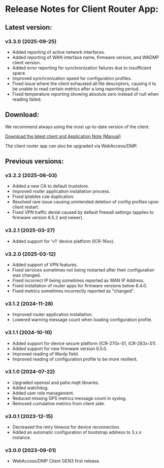 # Release Notes for Client Router App:

## Latest version:

### v3.3.0 (2025-09-25)
- Added reporting of active network interfaces.
- Added reporting of WAN interface name, firmware version, and WADMP client version.
- Added error reporting for synchronization failures due to insufficient space.
- Improved synchronization speed for configuration profiles.
- Fixed issue where the client exhausted all file descriptors, causing it to be unable to read certain metrics after a long reporting period.
- Fixed temperature reporting showing absolute zero instead of null when reading failed.

## Download:

We recommend always using the most up-to-date version of the client.

[Download the latest client and Application Note (Manual)](https://icr.advantech.com/products/software/user-modules#webaccessdmp-client-3xx)

The client router app can also be upgraded via WebAccess/DMP.

## Previous versions:

### v3.2.2 (2025-06-03)

- Added a new CA to default truststore.
- Improved router application installation process.
- Fixed iptables rule duplication.
- Resolved rare issue causing unintended deletion of config profiles upon client restart.
- Fixed VPN traffic denial caused by default firewall settings (applies to firmware version 6.5.2 and newer).

### v3.2.1 (2025-03-27)

- Added support for 'v1' device platform (ICR-16xx).

### v3.2.0 (2025-03-12)

- Added support of VPN features.
- Fixed services sometimes not being restarted after their configuration was changed.
- Fixed incorrect IP being sometimes reported as WAN IP Address.
- Fixed installation of router apps for firmware versions below 6.4.0.
- Fixed metrics sometimes incorrectly reported as "changed".

### v3.1.2 (2024-11-28)

- Improved router application installation.
- Lowered warning message count when loading configuration profile.

### v3.1.1 (2024-10-10)

- Added support for device secure platform (ICR-270x-S1, ICR-283x-S1).
- Added support for new firmware version 6.5.0.
- Improved reading of WanIp field.
- Improved reading of configuration profile to be more resilient.

### v3.1.0 (2024-07-22)

- Upgraded openssl and paho.mqtt libraries.
- Added watchdog.
- Added user role management.
- Reduced missing GPS metrics message count in syslog.
- Removed cumulative metrics from client side.

### v3.0.1 (2023-12-15)

- Decreased the retry timeout for device reconnection.
- Added an automatic configuration of bootstrap address to 3.x.x instance.

### v3.0.0 (2023-09-01)

- WebAccess/DMP Client GEN3 first release.
